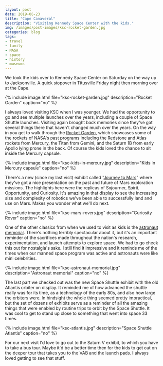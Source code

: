 ```yaml
---
layout: post
date: 2019-06-23
title: "Cape Canaveral"
description: "Visiting Kennedy Space Center with the kids."
img: /images/post-images/ksc-rocket-garden.jpg
categories: blog
tags:
- travel
- family
- NASA
- space
- history
- museums
---
```


We took the kids over to Kennedy Space Center on Saturday on the way up to Jacksonville. A quick stopover in Titusville Friday night then morning over at the Cape.

{% include image.html file="ksc-rocket-garden.jpg" description="Rocket Garden" caption="no" %}

I always loved visiting KSC when I was younger. We had the opportunity to go and see multiple launches over the years, including a couple of Space Shuttle launches. Visiting again brought back memories since they've got several things there that haven't changed much over the years. On the way in you get to walk through the [Rocket Garden](https://www.kennedyspacecenter.com/blog/rocket-garden "Rocket Garden"), which showcases some of the rockets of NASA's past programs including the Redstone and Atlas rockets from Mercury, the Titan from Gemini, and the Saturn 1B from early Apollo lying prone in the back. Of course the kids loved the chance to sit inside the Mercury capsule.

{% include image.html file="ksc-kids-in-mercury.jpg" description="Kids in Mercury capsule" caption="no" %}

There's a new (since my last visit) exhibit called "[Journey to Mars](https://www.kennedyspacecenter.com/explore-attractions/nasa-now/journey-to-mars-explorers-wanted "Journey to Mars")" where they've got a nice presentation on the past and future of Mars exploration missions. The highlights here were the replicas of Sojourner, Spirit, Opportunity, and Curiosity. It's amazing in that display to see the increasing size and complexity of robotics we've been able to successfully land and use on Mars. Makes you wonder what we'll do next.

{% include image.html file="ksc-mars-rovers.jpg" description="Curiosity Rover" caption="no" %}

One of the other classics from when we used to visit as kids is the [astronaut memorial](https://en.wikipedia.org/wiki/Space_Mirror_Memorial "Space Mirror Memorial"). There's nothing terribly spectacular about it, but it's an important reminder of the sacrifices made throughout the nation's research, experimentation, and launch attempts to explore space. We had to go check this out for nostalgia's sake. I still find it impressive and it reminds me of the times when our manned space program was active and astronauts were like mini celebrities.

{% include image.html file="ksc-astronaut-memorial.jpg" description="Astronaut memorial" caption="no" %}

The last part we checked out was the new Space Shuttle exhibit with the old Atlantis orbiter on display. It reminded me of how advanced the shuttle really was for its time, as a technology of the early 80s, and also how large the orbiters were. In hindsight the whole thing seemed pretty impractical, but the set of dozens of exhibits serve as a reminder of all the amazing things that were enabled by routine trips to orbit by the Space Shuttle. It was cool to get to stand up close to something that went into space 33 times.

{% include image.html file="ksc-atlantis.jpg" description="Space Shuttle Atlantis" caption="no" %}

For our next visit I'd love to go out to the Saturn V exhibit, to which you have to take a bus tour. Maybe it'd be a better time then for the kids to get out on the deeper tour that takes you to the VAB and the launch pads. I always loved getting to see that stuff.
